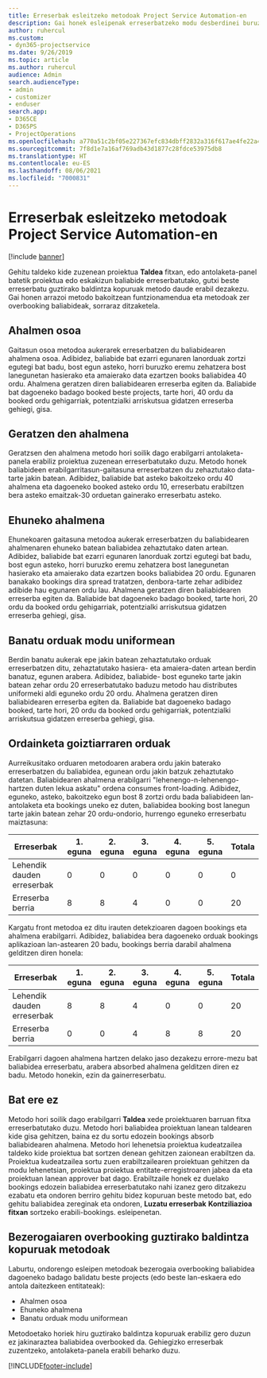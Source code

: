 ```yaml
---
title: Erreserbak esleitzeko metodoak Project Service Automation-en
description: Gai honek esleipenak erreserbatzeko modu desberdinei buruzko informazioa ematen du.
author: ruhercul
ms.custom:
- dyn365-projectservice
ms.date: 9/26/2019
ms.topic: article
ms.author: ruhercul
audience: Admin
search.audienceType:
- admin
- customizer
- enduser
search.app:
- D365CE
- D365PS
- ProjectOperations
ms.openlocfilehash: a770a51c2bf05e227367efc834dbff2832a316f617ae4fe22a43572940f43cbe
ms.sourcegitcommit: 7f8d1e7a16af769adb43d1877c28fdce53975db8
ms.translationtype: HT
ms.contentlocale: eu-ES
ms.lasthandoff: 08/06/2021
ms.locfileid: "7000831"
---
```

# <a name="booking-allocation-methods-in-project-service-automation"></a>Erreserbak esleitzeko metodoak Project Service Automation-en

[!include [banner](../includes/psa-now-project-operations.md)]

Gehitu taldeko kide zuzenean proiektua **Taldea** fitxan, edo antolaketa-panel batetik proiektua edo eskakizun baliabide erreserbatutako, gutxi beste erreserbatu guztirako baldintza kopuruak metodo daude erabil dezakezu. Gai honen arrazoi metodo bakoitzean funtzionamendua eta metodoak zer overbooking baliabideak, sorraraz ditzaketela.

## <a name="full-capacity"></a>Ahalmen osoa 
Gaitasun osoa metodoa aukerarek erreserbatzen du baliabidearen ahalmena osoa. Adibidez, baliabide bat ezarri egunaren lanorduak zortzi egutegi bat badu, bost egun asteko, horri buruzko eremu zehatzera bost lanegunetan hasierako eta amaierako data ezartzen books baliabidea 40 ordu. Ahalmena geratzen diren baliabidearen erreserba egiten da. Baliabide bat dagoeneko badago booked beste projects, tarte hori, 40 ordu da booked ordu gehigarriak, potentzialki arriskutsua gidatzen erreserba gehiegi, gisa.

## <a name="remaining-capacity"></a>Geratzen den ahalmena
Geratzsen den ahalmena metodo hori soilik dago erabilgarri antolaketa-panela erabiliz proiektua zuzenean erreserbatutako duzu. Metodo honek baliabideen erabilgarritasun-gaitasuna erreserbatzen du zehaztutako data-tarte jakin batean. Adibidez, baliabide bat asteko bakoitzeko ordu 40 ahalmena eta dagoeneko booked asteko ordu 10, erreserbatu erabiltzen bera asteko emaitzak-30 orduetan gainerako erreserbatu asteko.

## <a name="percentage-capacity"></a>Ehuneko ahalmena
Ehunekoaren gaitasuna metodoa aukerak erreserbatzen du baliabidearen ahalmenaren ehuneko batean baliabidea zehaztutako daten artean. Adibidez, baliabide bat ezarri egunaren lanorduak zortzi egutegi bat badu, bost egun asteko, horri buruzko eremu zehatzera bost lanegunetan hasierako eta amaierako data ezartzen books baliabidea 20 ordu. Egunaren banakako bookings dira spread tratatzen, denbora-tarte zehar adibidez adibide hau egunaren ordu lau. Ahalmena geratzen diren baliabidearen erreserba egiten da. Baliabide bat dagoeneko badago booked, tarte hori, 20 ordu da booked ordu gehigarriak, potentzialki arriskutsua gidatzen erreserba gehiegi, gisa.

## <a name="evenly-distribute-hours"></a>Banatu orduak modu uniformean
Berdin banatu aukerak epe jakin batean zehaztatutako orduak erreserbatzen ditu, zehaztatutako hasiera- eta amaiera-daten artean berdin banatuz, egunen arabera. Adibidez, baliabide- bost eguneko tarte jakin batean zehar ordu 20 erreserbatutako baduzu metodo hau distributes uniformeki aldi eguneko ordu 20 ordu. Ahalmena geratzen diren baliabidearen erreserba egiten da. Baliabide bat dagoeneko badago booked, tarte hori, 20 ordu da booked ordu gehigarriak, potentzialki arriskutsua gidatzen erreserba gehiegi, gisa.

## <a name="front-load-hours"></a>Ordainketa goiztiarraren orduak
Aurreikusitako orduaren metodoaren arabera ordu jakin baterako erreserbatzen du baliabidea, egunean ordu jakin batzuk zehaztutako datetan. Baliabidearen ahalmena erabilgarri "lehenengo-n-lehenengo-hartzen duten lekua askatu" ordena consumes front-loading. Adibidez, eguneko, asteko, bakoitzeko egun bost 8 zortzi ordu bada baliabideen lan-antolaketa eta bookings uneko ez duten, baliabidea booking bost lanegun tarte jakin batean zehar 20 ordu-ondorio, hurrengo eguneko erreserbatu maiztasuna: 

|         Erreserbak          |    1. eguna    |    2. eguna    |    3. eguna    |    4. eguna    |    5. eguna    |    Totala    |
|---------------------------|-------------|-------------|-------------|-------------|-------------|-------------|
|    Lehendik dauden erreserbak    |    0        |    0        |    0        |    0        |    0        |    0        |
|    Erreserba berria          |    8        |    8        |    4        |    0        |    0        |    20       |

Kargatu front metodoa ez ditu irauten detekzioaren dagoen bookings eta ahalmena erabilgarri. Adibidez, baliabidea bera dagoeneko orduak bookings aplikazioan lan-astearen 20 badu, bookings berria darabil ahalmena gelditzen diren honela:

|   Erreserbak          | 1. eguna | 2. eguna | 3. eguna | 4. eguna | 5. eguna | Totala |
|---------------------|-------|-------|-------|-------|-------|-------|
| Lehendik dauden erreserbak | 8     | 8     | 4     | 0     | 0     | 20    |
| Erreserba berria       | 0     | 0     | 4     | 8     | 8     | 20    |

Erabilgarri dagoen ahalmena hartzen delako jaso dezakezu errore-mezu bat baliabidea erreserbatu, arabera absorbed ahalmena gelditzen diren ez badu. Metodo honekin, ezin da gainerreserbatu.

## <a name="none"></a>Bat ere ez
Metodo hori soilik dago erabilgarri **Taldea** xede proiektuaren barruan fitxa erreserbatutako duzu. Metodo hori baliabidea proiektuan lanean taldearen kide gisa gehitzen, baina ez du sortu edozein bookings absorb baliabidearen ahalmena. Metodo hori lehenetsia proiektua kudeatzailea taldeko kide proiektua bat sortzen denean gehitzen zaionean erabiltzen da. Proiektua kudeatzailea sortu zuen erabiltzailearen proiektuan gehitzen da modu lehenetsian, proiektua proiektua entitate-erregistroaren jabea da eta proiektuan lanean approver bat dago. Erabiltzaile honek ez duelako bookings edozein baliabidea erreserbatutako nahi izanez gero ditzakezu ezabatu eta ondoren berriro gehitu bidez kopuruan beste metodo bat, edo gehitu baliabidea zereginak eta ondoren, **Luzatu erreserbak** **Kontziliazioa fitxan** sortzeko erabili-bookings. esleipenetan.

## <a name="allocation-methods-that-lead-to-overbooking"></a>Bezerogaiaren overbooking guztirako baldintza kopuruak metodoak
Laburtu, ondorengo esleipen metodoak bezerogaia overbooking baliabidea dagoeneko badago balidatu beste projects (edo beste lan-eskaera edo antola daitezkeen entitateak):

- Ahalmen osoa
- Ehuneko ahalmena
- Banatu orduak modu uniformean

Metodoetako horiek hiru guztirako baldintza kopuruak erabiliz gero duzun ez jakinaraztea baliabidea overbooked da. Gehiegizko erreserbak zuzentzeko, antolaketa-panela erabili beharko duzu.


[!INCLUDE[footer-include](../includes/footer-banner.md)]